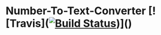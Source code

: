 # Number-To-Text-Converter [![Travis]([![Build Status](https://travis-ci.org/ashishmishra26/Number-To-Text-Converter.svg?branch=master)](https://travis-ci.org/ashishmishra26/Number-To-Text-Converter))]()
